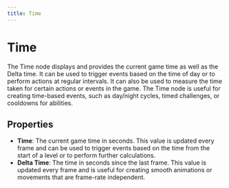 ```yaml
---
title: Time
---
```


# Time

The Time node displays and provides the current game time as well as the Delta time. It can be used to trigger events based on the time of day or to perform actions at regular intervals. It can also be used to measure the time taken for certain actions or events in the game. The Time node is useful for creating time-based events, such as day/night cycles, timed challenges, or cooldowns for abilities.

## Properties

- **Time**: The current game time in seconds. This value is updated every frame and can be used to trigger events based on the time from the start of a level or to perform further calculations.
- **Delta Time**: The time in seconds since the last frame. This value is updated every frame and is useful for creating smooth animations or movements that are frame-rate independent.

<DocsNodeEditor type="Time" />
